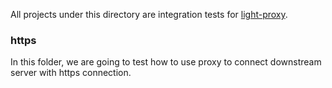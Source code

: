 All projects under this directory are integration tests for [light-proxy](https://github.com/networknt/light-proxy). 

### https

In this folder, we are going to test how to use proxy to connect downstream server
with https connection. 


